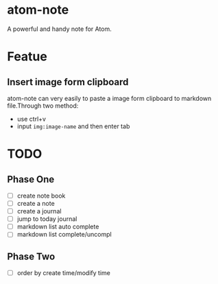 # atom-note
A powerful and handy note for Atom.

# Featue
## Insert image form clipboard
atom-note can very easily to paste a image form clipboard to markdown file.Through two method:
- use ctrl+v
- input `img:image-name` and then enter tab

# TODO
## Phase One
- [ ] create note book
- [ ] create a note
- [ ] create a journal
- [ ] jump to today journal
- [ ] markdown list auto complete
- [ ] markdown list complete/uncompl

## Phase Two
- [ ] order by create time/modify time
